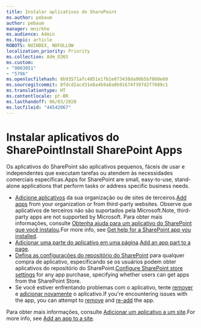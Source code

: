 ```yaml
---
title: Instalar aplicativos do SharePoint
ms.author: pebaum
author: pebaum
manager: mnirkhe
ms.audience: Admin
ms.topic: article
ROBOTS: NOINDEX, NOFOLLOW
localization_priority: Priority
ms.collection: Adm_O365
ms.custom:
- "9003051"
- "5796"
ms.openlocfilehash: 8b93571afc4851e1fb1e873438da90b5bf860e60
ms.sourcegitcommit: 8fdcd2acd31e8a4b9a8a0b91674f397d2f7889c1
ms.translationtype: HT
ms.contentlocale: pt-BR
ms.lasthandoff: 06/03/2020
ms.locfileid: "44542067"
---
```

# <a name="install-sharepoint-apps"></a><span data-ttu-id="3dda6-102">Instalar aplicativos do SharePoint</span><span class="sxs-lookup"><span data-stu-id="3dda6-102">Install SharePoint Apps</span></span>

<span data-ttu-id="3dda6-103">Os aplicativos do SharePoint são aplicativos pequenos, fáceis de usar e independentes que executam tarefas ou atendem às necessidades comerciais específicas.</span><span class="sxs-lookup"><span data-stu-id="3dda6-103">Apps for SharePoint are small, easy-to-use, stand-alone applications that perform tasks or address specific business needs.</span></span>

- <span data-ttu-id="3dda6-104">[Adicione aplicativos](https://support.microsoft.com/office/add-an-app-to-a-site-ef9c0dbd-7fe1-4715-a1b0-fe3bc81317cb) da sua organização ou de sites de terceiros.</span><span class="sxs-lookup"><span data-stu-id="3dda6-104">[Add apps](https://support.microsoft.com/office/add-an-app-to-a-site-ef9c0dbd-7fe1-4715-a1b0-fe3bc81317cb)  from your organization or from third-party websites.</span></span> <span data-ttu-id="3dda6-105">Observe que aplicativos de terceiros não são suportados pela Microsoft.</span><span class="sxs-lookup"><span data-stu-id="3dda6-105">Note, third-party apps are not supported by Microsoft.</span></span> <span data-ttu-id="3dda6-106">Para obter mais informações, consulte [Obtenha ajuda para um aplicativo do SharePoint que você instalou](https://support.office.com/article/get-help-for-a-sharepoint-app-you-installed-fd98af7f-6af0-4573-8360-8f5631c6ab21).</span><span class="sxs-lookup"><span data-stu-id="3dda6-106">For more info, see  [Get help for a SharePoint app you installed](https://support.office.com/article/get-help-for-a-sharepoint-app-you-installed-fd98af7f-6af0-4573-8360-8f5631c6ab21).</span></span>
-   <span data-ttu-id="3dda6-107">[Adicionar uma parte do aplicativo em uma página](https://support.microsoft.com/office/add-an-app-part-to-a-classic-page-6f06c0b7-44b8-4c69-b4ad-85197eee8d78).</span><span class="sxs-lookup"><span data-stu-id="3dda6-107">[Add an app part to a page](https://support.microsoft.com/office/add-an-app-part-to-a-classic-page-6f06c0b7-44b8-4c69-b4ad-85197eee8d78).</span></span>
-   <span data-ttu-id="3dda6-108">[Defina as configurações do repositório do SharePoint](https://docs.microsoft.com/sharepoint/configure-sharepoint-store-settings) para qualquer compra de aplicativo, especificando se os usuários podem obter aplicativos do repositório do SharePoint.</span><span class="sxs-lookup"><span data-stu-id="3dda6-108">[Configure SharePoint store settings](https://docs.microsoft.com/sharepoint/configure-sharepoint-store-settings)  for any app purchase, specifying whether users can get apps from the SharePoint Store.</span></span>
-   <span data-ttu-id="3dda6-109">Se você estiver enfrentando problemas com o aplicativo, tente [remover](https://support.microsoft.com/office/remove-an-app-from-a-site-03198d1b-c33b-498d-9469-af641a587d6c)  e  [adicionar novamente](https://support.microsoft.com/office/add-an-app-to-a-site-ef9c0dbd-7fe1-4715-a1b0-fe3bc81317cb) o aplicativo.</span><span class="sxs-lookup"><span data-stu-id="3dda6-109">If you're encountering issues with the app, you can attempt to  [remove](https://support.microsoft.com/office/remove-an-app-from-a-site-03198d1b-c33b-498d-9469-af641a587d6c)  and  [re-add](https://support.microsoft.com/office/add-an-app-to-a-site-ef9c0dbd-7fe1-4715-a1b0-fe3bc81317cb)  the app.</span></span>

<span data-ttu-id="3dda6-110">Para obter mais informações, consulte [Adicionar um aplicativo a um site](https://support.microsoft.com/office/add-an-app-to-a-site-ef9c0dbd-7fe1-4715-a1b0-fe3bc81317cb).</span><span class="sxs-lookup"><span data-stu-id="3dda6-110">For more info, see  [Add an app to a site](https://support.microsoft.com/office/add-an-app-to-a-site-ef9c0dbd-7fe1-4715-a1b0-fe3bc81317cb).</span></span>